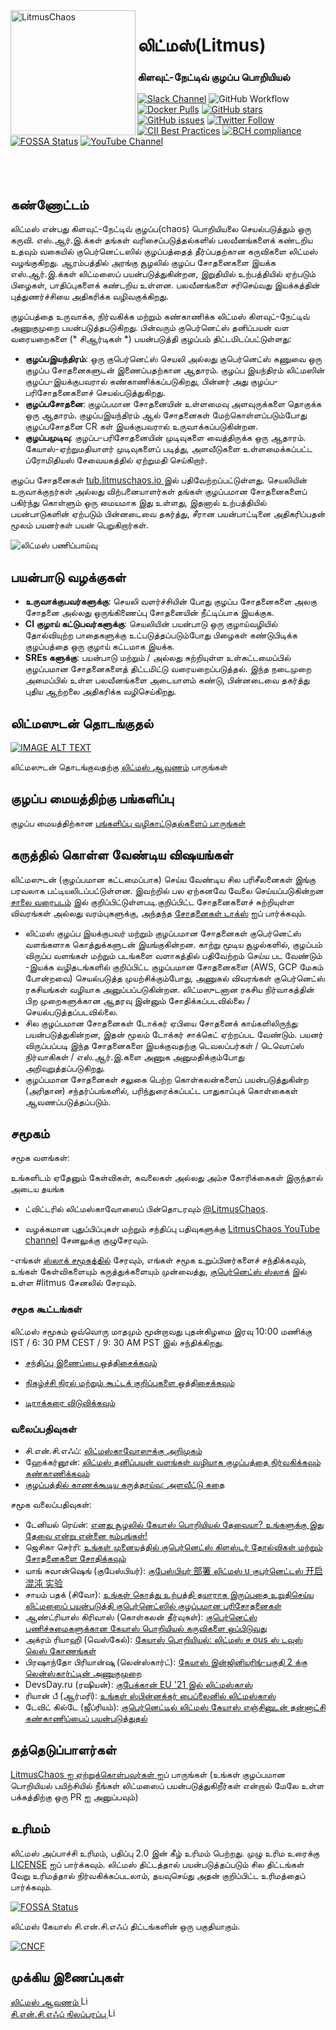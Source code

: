 <img alt="LitmusChaos" src="https://landscape.cncf.io/logos/litmus.svg" width="200" align="left">

# லிட்மஸ்(Litmus)
### கிளவுட்-நேட்டிவ் குழப்ப பொறியியல்

[![Slack Channel](https://img.shields.io/badge/Slack-Join-purple)](https://slack.litmuschaos.io)
![GitHub Workflow](https://github.com/litmuschaos/litmus/actions/workflows/push.yml/badge.svg?branch=master)
[![Docker Pulls](https://img.shields.io/docker/pulls/litmuschaos/chaos-operator.svg)](https://hub.docker.com/r/litmuschaos/chaos-operator)
[![GitHub stars](https://img.shields.io/github/stars/litmuschaos/litmus?style=social)](https://github.com/litmuschaos/litmus/stargazers)
[![GitHub issues](https://img.shields.io/github/issues/litmuschaos/litmus)](https://github.com/litmuschaos/litmus/issues)
[![Twitter Follow](https://img.shields.io/twitter/follow/litmuschaos?style=social)](https://twitter.com/LitmusChaos)
[![CII Best Practices](https://bestpractices.coreinfrastructure.org/projects/3202/badge)](https://bestpractices.coreinfrastructure.org/projects/3202)
[![BCH compliance](https://bettercodehub.com/edge/badge/litmuschaos/litmus?branch=master)](https://bettercodehub.com/)
[![FOSSA Status](https://app.fossa.io/api/projects/git%2Bgithub.com%2Flitmuschaos%2Flitmus.svg?type=shield)](https://app.fossa.io/projects/git%2Bgithub.com%2Flitmuschaos%2Flitmus?ref=badge_shield)
[![YouTube Channel](https://img.shields.io/badge/YouTube-Subscribe-red)](https://www.youtube.com/channel/UCa57PMqmz_j0wnteRa9nCaw)
<br><br><br><br>


## கண்ணோட்டம்

லிட்மஸ் என்பது கிளவுட்-நேட்டிவ் குழப்ப(chaos) பொறியியலை செயல்படுத்தும் ஒரு கருவி. எஸ்.ஆர்.இ.க்கள் தங்கள் வரிசைப்படுத்தல்களில் பலவீனங்களைக் கண்டறிய உதவும் வகையில் குபெர்னெட்டஸில் குழப்பத்தைத் தீர்ப்பதற்கான கருவிகளை லிட்மஸ் வழங்குகிறது. ஆரம்பத்தில் அரங்கு சூழலில் குழப்ப சோதனைகளை இயக்க எஸ்.ஆர்.இ.க்கள் லிட்மஸைப் பயன்படுத்துகின்றன, இறுதியில் உற்பத்தியில் ஏற்படும் பிழைகள், பாதிப்புகளைக் கண்டறிய  உள்ளன. பலவீனங்களை சரிசெய்வது இயக்கத்தின் புத்துணர்ச்சியை அதிகரிக்க வழிவகுக்கிறது.

குழப்பத்தை உருவாக்க, நிர்வகிக்க மற்றும் கண்காணிக்க லிட்மஸ் கிளவுட்-நேட்டிவ் அணுகுமுறை பயன்படுத்தபடுகிறது. பின்வரும் குபெர்னெட்ஸ் தனிப்பயன் வள வரையறைகளை (* சிஆர்டிகள் *) பயன்படுத்தி குழப்பம் திட்டமிடப்பட்டுள்ளது:

- **குழப்பஇயந்திரம்**: ஒரு குபெர்னெட்ஸ் செயலி அல்லது குபெர்னெட்ஸ் கணுவை ஒரு குழப்ப சோதனைகளுடன் இணைப்பதற்கான ஆதாரம். குழப்ப இயந்திரம் லிட்மஸின் குழப்ப-இயக்குபவரால் கண்காணிக்கப்படுகிறது, பின்னர் அது குழப்ப-பரிசோதனைகளைச் செயல்படுத்துகிறது.
- **குழப்பசோதனை**: குழப்பமான சோதனையின் உள்ளமைவு அளவுருக்களை தொகுக்க ஒரு ஆதாரம். குழப்பஇயந்திரம் ஆல் சோதனைகள் மேற்கொள்ளப்படும்போது குழப்பசோதனை CR கள் இயக்குபவரால் உருவாக்கப்படுகின்றன.
- **குழப்பமுடிவு**: குழப்ப-பரிசோதனையின் முடிவுகளை வைத்திருக்க ஒரு ஆதாரம். கேயாஸ்-ஏற்றுமதியாளர் முடிவுகளைப் படித்து, அளவீடுகளை உள்ளமைக்கப்பட்ட ப்ரோமிதியஸ் சேவையகத்தில் ஏற்றுமதி செய்கிறார்.

குழப்ப சோதனைகள் <a href="https://hub.litmuschaos.io" target="_blank"> tub.litmuschaos.io </a> இல் பதிவேற்றப்பட்டுள்ளது. செயலியின் உருவாக்குநர்கள் அல்லது விற்பனையாளர்கள் தங்கள் குழப்பமான சோதனைகளைப் பகிர்ந்து கொள்ளும் ஒரு  மையமாக இது உள்ளது, இதனால் உற்பத்தியில் பயன்பாடுகளின் ஏற்படும் பின்னடைவை தகர்த்து, சீரான பயன்பாட்டினை அதிகரிப்பதன் மூலம்  பயனர்கள் பயன் பெறுகிறார்கள்.

![லிட்மஸ் பணிப்பாய்வு](/images/litmus-arch_1.png)

## பயன்பாடு வழக்குகள்

- **உருவாக்குபவர்களுக்கு**: செயலி வளர்ச்சியின் போது குழப்ப சோதனைகளை அலகு சோதனை அல்லது ஒருங்கிணைப்பு சோதனையின் நீட்டிப்பாக இயக்குக.
- **CI குழாய் கட்டுபவர்களுக்கு**: செயலியின் பயன்பாடு ஒரு குழாய்வழியில் தோல்வியுற்ற பாதைகளுக்கு உட்படுத்தப்படும்போது பிழைகள் கண்டுபிடிக்க குழப்பத்தை ஒரு குழாய் கட்டமாக இயக்க.
- **SREs களுக்கு**: பயன்பாடு மற்றும் / அல்லது சுற்றியுள்ள உள்கட்டமைப்பில் குழப்பமான சோதனைகளைத் திட்டமிட்டு வரையறைப்படுத்தல். இந்த நடைமுறை அமைப்பில் உள்ள பலவீனங்களை அடையாளம் கண்டு, பின்னடைவை தகர்த்து புதிய ஆற்றலை அதிகரிக்க வழிசெய்கிறது.

## லிட்மஸுடன் தொடங்குதல்

[![IMAGE ALT TEXT](/images/maxresdefault.jpg)](https://youtu.be/W5hmNbaYPfM)

லிட்மஸுடன் தொடங்குவதற்கு  <a href="https://docs.litmuschaos.io/docs/next/getstarted.html" target="_blank">லிட்மஸ் ஆவணம்</a> பாருங்கள்

## குழப்ப மையத்திற்கு பங்களிப்பு

குழப்ப மையத்திற்கான <a href="https://github.com/litmuschaos/community-charts/blob/master/CONTRIBUTING.md" target="_blank">பங்களிப்பு வழிகாட்டுதல்களைப் பாருங்கள்</a> 

## கருத்தில் கொள்ள வேண்டிய விஷயங்கள்

லிட்மஸுடன் (குழப்பமான கட்டமைப்பாக) செய்ய வேண்டிய சில பரிசீலனைகள் இங்கு பரவலாக பட்டியலிடப்பட்டுள்ளன. இவற்றில் பல ஏற்கனவே வேலை செய்யப்படுகின்றன
[சாலை வரைபடம்](./ROADMAP.md) இல் குறிப்பிட்டுள்ளபடி.குறிப்பிட்ட சோதனைகளைச் சுற்றியுள்ள விவரங்கள் அல்லது வரம்புகளுக்கு, அந்தந்த [சோதனைகள் டாக்ஸ்](https://docs.litmuschaos.io/docs/pod-delete/) ஐப் பார்க்கவும்.

- லிட்மஸ் குழப்ப இயக்குபவர் மற்றும் குழப்பமான சோதனைகள்  குபெர்னெட்ஸ் வளங்களாக கொத்துக்களுடன் இயங்குகின்றன. காற்று மூடிய சூழல்களில், குழப்பம் விருப்ப வளங்கள் மற்றும் படங்களை வளாகத்தில் பதிவேற்றம் செய்ய பட வேண்டும்
-இயக்க வழிதடங்களில் குறிப்பிட்ட குழப்பமான சோதனைகளை (AWS, GCP மேகம் போன்றவை) செயல்படுத்த முயற்சிக்கும்போது, அணுகல் விவரங்கள் குபெர்னெட்ஸ் ரகசியங்கள் வழியாக அனுப்பப்படுகின்றன. லிட்மஸுடனான ரகசிய நிர்வாகத்தின் பிற முறைகளுக்கான ஆதரவு இன்னும் சோதிக்கப்படவில்லை / செயல்படுத்தப்படவில்லை.
- சில குழப்பமான சோதனைகள் டோக்கர் ஏபியை சோதனைக் காய்களிலிருந்து பயன்படுத்துகின்றன, இதன் மூலம் டோக்கர் சாக்கெட் ஏற்றப்பட வேண்டும். பயனர் விருப்பப்படி இந்த சோதனைகளை இயக்குவதற்கு டெவலப்பர்கள் / டெவொப்ஸ் நிர்வாகிகள் / எஸ்.ஆர்.இ.களை அணுக அனுமதிக்கும்போது அறிவுறுத்தப்படுகிறது.
- குழப்பமான சோதனைகள் சலுகை பெற்ற கொள்கலன்களைப் பயன்படுத்துகின்ற (அரிதான) சந்தர்ப்பங்களில், பரிந்துரைக்கப்பட்ட பாதுகாப்புக் கொள்கைகள் ஆவணப்படுத்தப்படும்.


## சமூகம்

சமூக வளங்கள்:

உங்களிடம் ஏதேனும் கேள்விகள், கவலைகள் அல்லது அம்ச கோரிக்கைகள் இருந்தால் அடைய தயங்க

- ட்விட்டரில் லிட்மஸ்காவோஸைப் பின்தொடரவும் [@LitmusChaos](https://twitter.com/LitmusChaos).

- வழக்கமான புதுப்பிப்புகள் மற்றும் சந்திப்பு பதிவுகளுக்கு [LitmusChaos YouTube channel](https://www.youtube.com/channel/UCa57PMqmz_j0wnteRa9nCaw) சேனலுக்கு குழுசேரவும்.

-எங்கள் [ஸ்லாக் சமூகத்தில்](https://slack.litmuschaos.io/) சேரவும், எங்கள் சமூக உறுப்பினர்களைச் சந்திக்கவும், உங்கள் கேள்விகளையும் கருத்துக்களையும் முன்வைத்து, [குபெர்னெட்ஸ் ஸ்லாக்](https://slack.k8s.io/) இல் உள்ள #litmus சேனலில் சேரவும். 
### சமூக கூட்டங்கள்
லிட்மஸ் சமூகம் ஒவ்வொரு மாதமும் மூன்றாவது புதன்கிழமை இரவு 10:00 மணிக்கு IST / 6: 30 PM CEST / 9: 30 AM PST இல் சந்திக்கிறது.

- [சந்திப்பு இணைப்பை ஒத்திசைக்கவும்](https://zoom.us/j/91358162694)

- [நிகழ்ச்சி நிரல் மற்றும் கூட்டக் குறிப்புகளை ஒத்திசைக்கவும்](https://hackmd.io/a4Zu_sH4TZGeih-xCimi3Q)
- [டிராக்கரை விடுவிக்கவும்](https://github.com/litmuschaos/litmus/milestones)

### வலைப்பதிவுகள்

- சி.என்.சி.எஃப்: [லிட்மஸ்காவோஸுக்கு அறிமுகம்](https://www.cncf.io/blog/2020/08/28/introduction-to-litmuschaos/)
- ஹேக்கர்னூன்: [லிட்மஸ் தனிப்பயன் வளங்கள் வழியாக குழப்பத்தை நிர்வகிக்கவும் கண்காணிக்கவும்](https://hackernoon.com/solid-tips-on-how-to-manage-and-monitor-chaos-via-litmus-custom-resources-5g1s33m9)
- [குழப்பத்தில் காணக்கூடிய கருத்தாய்வு: அளவீட்டு கதை](https://dev.to/ksatchit/observability-considerations-in-chaos-the-metrics-story-6cb)

சமூக வலைப்பதிவுகள்:

- டேனியல் ரெய்ன்: [எனது சூழலில் கேயாஸ் பொறியியல் தேவையா? உங்களுக்கு இது தேவை என்று என்னை நம்புங்கள்!](https://maveric-systems.com/blog/do-i-need-chaos-engineering-on-my-environment-trust-me-you-need-it/)
- ஜெசிகா செர்ரி: [உங்கள் முனையத்தில் குபெர்னெட்ஸ் கிளஸ்டர் தோல்விகள் மற்றும் சோதனைகளை சோதிக்கவும்](https://opensource.com/article/21/6/kubernetes-litmus-chaos)
- யாங் சுவான்ஷெங் (குபேஸ்பியர்): [குபேஸ்பியர் 部署 லிட்மஸ் u குபர்னெட்டஸ் 开启 混沌 实验](https://kubesphere.io/zh/blogs/litmus-kubesphere/)
- சாயம் பதக் (சிவோ): [உங்கள் கொத்து உற்பத்தி தயாராக இருப்பதை உறுதிசெய்ய லிட்மஸைப் பயன்படுத்தி குபெர்னெட்ஸில் குழப்பமான பரிசோதனைகள்](https://www.civo.com/learn/chaos-engineering-kubernetes-litmus)
- ஆண்ட்ரியாஸ் கிரிவாஸ் (கொள்கலன் தீர்வுகள்): [குபெர்னெட்ஸ் பணிச்சுமைகளுக்கான கேயாஸ் பொறியியல் கருவிகளை ஒப்பிடுவது](https://blog.container-solutions.com/comparing-chaos-engineering-tools)
- அக்ரம் ரியாஹி (வெஸ்கேல்): [கேயாஸ் பொறியியல்: லிட்மஸ் ச ous ஸ் டவுஸ் லெஸ் கோணங்கள்](https://blog.wescale.fr/2021/03/11/chaos-engineering-litmus-sous-tous-les-angles/)
- பிரஷாந்தோ பிரியான்ஷு (லென்ஸ்கார்ட்): [கேயாஸ் இன்ஜினியரிங்-பகுதி 2 க்கு லென்ஸ்கார்ட்டின் அணுகுமுறை](https://blog.lenskart.com/lenskarts-approach-to-chaos-engineering-part-2-6290e4f3a74e)
- DevsDay.ru (ரஷியன்): [குபேக்கான் EU '21 இல் லிட்மஸ்காஸ்](https://devsday.ru/blog/details/40746)
- ரியான் பீ (ஆர்மரி): [உங்கள் ஸ்பின்னக்கர் பைப்லைனில் லிட்மஸ்காஸ்](https://www.armory.io/blog/litmuschaos-in-your-spinnaker-pipeline/)
- டேவிட் கில்டே (ஜீப்ரியம்): [குபெர்னெட்டில் லிட்மஸ் கேயாஸ் எஞ்சினுடன் தன்னாட்சி கண்காணிப்பைப் பயன்படுத்துதல்](https://www.zebrium.com/blog/using-autonomous-monitoring-with-litmus-chaos-engine-on-kubernetes)

## தத்தெடுப்பாளர்கள்

<a href="https://github.com/litmuschaos/litmus/blob/master/ADOPTERS.md" target="_blank"> LitmusChaos ஐ ஏற்றுக்கொள்பவர்கள் </a> ஐப் பாருங்கள்
(உங்கள் குழப்பமான பொறியியல் பயிற்சியில் நீங்கள் லிட்மஸைப் பயன்படுத்துகிறீர்கள் என்றால் மேலே உள்ள பக்கத்திற்கு ஒரு PR ஐ அனுப்பவும்)

## உரிமம்

லிட்மஸ் அப்பாச்சி உரிமம், பதிப்பு 2.0 இன் கீழ் உரிமம் பெற்றது. முழு உரிம உரைக்கு [LICENSE](./LICENSE) ஐப் பார்க்கவும். லிட்மஸ் திட்டத்தால் பயன்படுத்தப்படும் சில திட்டங்கள் வேறு உரிமத்தால் நிர்வகிக்கப்படலாம், தயவுசெய்து அதன் குறிப்பிட்ட உரிமத்தைப் பார்க்கவும்.

[![FOSSA Status](https://app.fossa.io/api/projects/git%2Bgithub.com%2Flitmuschaos%2Flitmus.svg?type=large)](https://app.fossa.io/projects/git%2Bgithub.com%2Flitmuschaos%2Flitmus?ref=badge_large)

லிட்மஸ் கேயாஸ் சி.என்.சி.எஃப் திட்டங்களின் ஒரு பகுதியாகும்.



[![CNCF](https://raw.githubusercontent.com/cncf/artwork/master/other/cncf/horizontal/color/cncf-color.png)](https://landscape.cncf.io/)

## முக்கிய இணைப்புகள்

<a href="https://docs.litmuschaos.io">
  லிட்மஸ் ஆவணம் <img src="https://avatars0.githubusercontent.com/u/49853472?s=200&v=4" alt="Litmus Docs" height="15">
</a>
<br>
<a href="https://landscape.cncf.io/selected=litmus">
  சி.என்.சி.எஃப் நிலப்பரப்பு <img src="https://landscape.cncf.io/images/left-logo.svg" alt="Litmus on CNCF Landscape" height="15">
</a>
